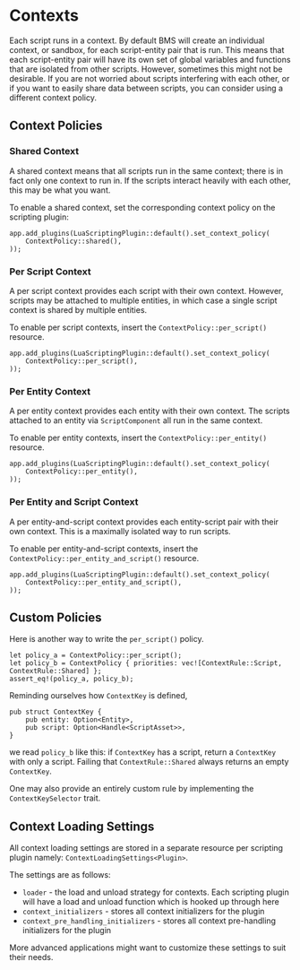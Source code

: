 # Contexts

Each script runs in a context. By default BMS will create an individual context, or sandbox, for each script-entity pair that is run. This means that each script-entity pair will have its own set of global variables and functions that are isolated from other scripts. However, sometimes this might not be desirable. If you are not worried about scripts interfering with each other, or if you want to easily share data between scripts, you can consider using a different context policy.

## Context Policies

### Shared Context
A shared context means that all scripts run in the same context; there is in fact only one context to run in. If the scripts interact heavily with each other, this may be what you want.

To enable a shared context, set the corresponding context policy on the scripting plugin:
```rust,ignore
app.add_plugins(LuaScriptingPlugin::default().set_context_policy(
    ContextPolicy::shared(),
));
```

### Per Script Context
A per script context provides each script with their own context. However, scripts may be attached to multiple entities, in which case a single script context is shared by multiple entities. 

To enable per script contexts, insert the `ContextPolicy::per_script()` resource.
```rust,ignore
app.add_plugins(LuaScriptingPlugin::default().set_context_policy(
    ContextPolicy::per_script(),
));
```

### Per Entity Context
A per entity context provides each entity with their own context. The scripts attached to an entity via `ScriptComponent` all run in the same context.

To enable per entity contexts, insert the `ContextPolicy::per_entity()` resource.
```rust,ignore
app.add_plugins(LuaScriptingPlugin::default().set_context_policy(
    ContextPolicy::per_entity(),
));
```

### Per Entity and Script Context
A per entity-and-script context provides each entity-script pair with their own context. This is a maximally isolated way to run scripts.

To enable per entity-and-script contexts, insert the `ContextPolicy::per_entity_and_script()` resource.
```rust,ignore
app.add_plugins(LuaScriptingPlugin::default().set_context_policy(
    ContextPolicy::per_entity_and_script(),
));
```

## Custom Policies

Here is another way to write the `per_script()` policy.
```rust,ignore
let policy_a = ContextPolicy::per_script();
let policy_b = ContextPolicy { priorities: vec![ContextRule::Script, ContextRule::Shared] };
assert_eq!(policy_a, policy_b);
```
Reminding ourselves how `ContextKey` is defined,
```rust,ignore
pub struct ContextKey {
    pub entity: Option<Entity>,
    pub script: Option<Handle<ScriptAsset>>,
}
```
we read `policy_b` like this: if `ContextKey` has a script, return a `ContextKey` with only a script. Failing that `ContextRule::Shared` always returns an empty `ContextKey`.

One may also provide an entirely custom rule by implementing the `ContextKeySelector` trait.

## Context Loading Settings

All context loading settings are stored in a separate resource per scripting plugin namely: `ContextLoadingSettings<Plugin>`. 

The settings are as follows:
- `loader` - the load and unload strategy for contexts. Each scripting plugin will have a load and unload function which is hooked up through here
- `context_initializers` - stores all context initializers for the plugin
- `context_pre_handling_initializers` - stores all context pre-handling initializers for the plugin

More advanced applications might want to customize these settings to suit their needs.

